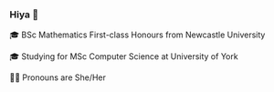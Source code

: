 ### Hiya 👋
🎓 BSc Mathematics First-class Honours from Newcastle University

🎓 Studying for MSc Computer Science at University of York

👩‍💻 Pronouns are She/Her
